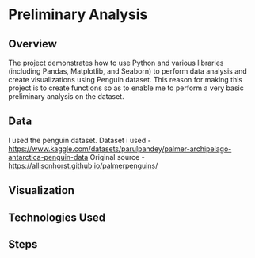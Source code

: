 # Preliminary Analysis
## Overview
The project demonstrates how to use Python and various libraries (including Pandas, Matplotlib, and Seaborn) to perform data analysis and create visualizations using Penguin dataset. This reason for making this project is to create functions so as to enable me to perform a very basic preliminary analysis on the dataset.
## Data
I used the penguin dataset.
Dataset i used - https://www.kaggle.com/datasets/parulpandey/palmer-archipelago-antarctica-penguin-data
Original source - https://allisonhorst.github.io/palmerpenguins/
## Visualization

## Technologies Used
## Steps
